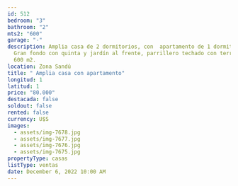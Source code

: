 ```yaml
---
id: 512
bedroom: "3"
bathroom: "2"
mts2: "600"
garage: "-"
description: Amplia casa de 2 dormitorios, con  apartamento de 1 dormitorio.
  Gran fondo con quinta y jardín al frente, parrillero techado con terreno de
  600 m2.
location: Zona Sandú
title: " Amplia casa con apartamento"
longitud: 1
latitud: 1
price: "80.000"
destacada: false
soldout: false
rented: false
currency: U$S
images:
  - assets/img-7678.jpg
  - assets/img-7677.jpg
  - assets/img-7676.jpg
  - assets/img-7675.jpg
propertyType: casas
listType: ventas
date: December 6, 2022 10:00 AM
---
```

